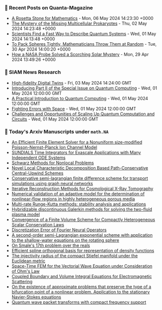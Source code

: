 ### 📝 Recent Posts on Quanta-Magazine
<!-- quanta starts -->
* <a href="https://www.quantamagazine.org/a-rosetta-stone-for-mathematics-20240506/">A Rosetta Stone for Mathematics</a> - Mon, 06 May 2024 14:23:30 +0000
* <a href="https://www.quantamagazine.org/the-mystery-of-the-missing-multicellular-prokaryotes-20240502/">The Mystery of the Missing Multicellular Prokaryotes</a> - Thu, 02 May 2024 14:23:48 +0000
* <a href="https://www.quantamagazine.org/scientists-find-a-fast-way-to-describe-quantum-systems-20240501/">Scientists Find a Fast Way to Describe Quantum Systems</a> - Wed, 01 May 2024 14:13:48 +0000
* <a href="https://www.quantamagazine.org/to-pack-spheres-tightly-mathematicians-throw-them-at-random-20240430/">To Pack Spheres Tightly, Mathematicians Throw Them at Random</a> - Tue, 30 Apr 2024 14:00:20 +0000
* <a href="https://www.quantamagazine.org/how-a-nasa-probe-solved-a-scorching-solar-mystery-20240429/">How a NASA Probe Solved a Scorching Solar Mystery</a> - Mon, 29 Apr 2024 13:49:26 +0000
<!-- quanta ends -->

### 📝 SIAM News Research
<!-- siam-news starts -->
* <a href="https://sinews.siam.org/Details-Page/high-fidelity-digital-twins">High-fidelity Digital Twins</a> - Fri, 03 May 2024 14:24:00 GMT
* <a href="https://sinews.siam.org/Details-Page/introducing-part-ii-of-the-special-issue-on-quantum-computing">Introducing Part II of the Special Issue on Quantum Computing</a> - Wed, 01 May 2024 12:00:00 GMT
* <a href="https://sinews.siam.org/Details-Page/a-practical-introduction-to-quantum-computing">A Practical Introduction to Quantum Computing</a> - Wed, 01 May 2024 12:00:00 GMT
* <a href="https://sinews.siam.org/Details-Page/fighting-errors-with-space">Fighting Errors with Space</a> - Wed, 01 May 2024 12:00:00 GMT
* <a href="https://sinews.siam.org/Details-Page/challenges-and-opportunities-of-scaling-up-quantum-computation-and-circuits">Challenges and Opportunities of Scaling Up Quantum Computation and Circuits</a> - Wed, 01 May 2024 12:00:00 GMT
<!-- siam-news ends -->

### 📝 Today's Arxiv Manuscripts under ``math.NA``
<!-- arxiv-math-na starts -->
* <a href="https://arxiv.org/abs/2405.01619">An Efficient Finite Element Solver for a Nonuniform size-modified Poisson-Nernst-Planck Ion Channel Model</a>
* <a href="https://arxiv.org/abs/2405.01713">SUNDIALS Time Integrators for Exascale Applications with Many Independent ODE Systems</a>
* <a href="https://arxiv.org/abs/2405.01905">Schwarz Methods for Nonlocal Problems</a>
* <a href="https://arxiv.org/abs/2405.01929">Novel Local Characteristic Decomposition Based Path-Conservative Central-Upwind Schemes</a>
* <a href="https://arxiv.org/abs/2405.01938">Conservative semi-lagrangian finite difference scheme for transport simulations using graph neural networks</a>
* <a href="https://arxiv.org/abs/2405.02073">Iterative Reconstruction Methods for Cosmological X-Ray Tomography</a>
* <a href="https://arxiv.org/abs/2405.02094">Numerical validation of an adaptive model for the determination of nonlinear-flow regions in highly heterogeneous porous media</a>
* <a href="https://arxiv.org/abs/2405.02139">Multi-rate Runge-Kutta methods: stability analysis and applications</a>
* <a href="https://arxiv.org/abs/2405.02182">Hybridizable discontinuous Galerkin methods for solving the two-fluid plasma model</a>
* <a href="https://arxiv.org/abs/2405.02203">Convergence of a Finite Volume Scheme for Compactly Heterogeneous Scalar Conservation Laws</a>
* <a href="https://arxiv.org/abs/2405.02221">Discretization Error of Fourier Neural Operators</a>
* <a href="https://arxiv.org/abs/2405.02237">A second-order semi-Lagrangian exponential scheme with application to the shallow-water equations on the rotating sphere</a>
* <a href="https://arxiv.org/abs/2405.01735">On Smale's 17th problem over the reals</a>
* <a href="https://arxiv.org/abs/2405.02231">Efficient spline orthogonal basis for representation of density functions</a>
* <a href="https://arxiv.org/abs/2405.02268">The injectivity radius of the compact Stiefel manifold under the Euclidean metric</a>
* <a href="https://arxiv.org/abs/2301.03381">Space-Time FEM for the Vectorial Wave Equation under Consideration of Ohm's Law</a>
* <a href="https://arxiv.org/abs/2403.17731">Coupled Boundary and Volume Integral Equations for Electromagnetic Scattering</a>
* <a href="https://arxiv.org/abs/2405.01443">On the existence of approximate problems that preserve the type of a bifurcation point of a nonlinear problem. Application to the stationary Navier-Stokes equations</a>
* <a href="https://arxiv.org/abs/2405.00929">Quantum wave packet transforms with compact frequency support</a>
<!-- arxiv-math-na ends -->
